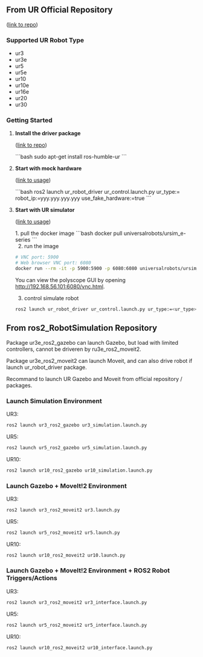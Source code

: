 ## From UR Official Repository
<p align="left">(<a href="https://github.com/UniversalRobots">link to repo</a>)</p>

### Supported UR Robot Type

- ur3
- ur3e
- ur5
- ur5e
- ur10
- ur10e
- ur16e
- ur20
- ur30

### Getting Started

1. **Install the driver package**
   <p align="left">(<a href="https://github.com/UniversalRobots/Universal_Robots_ROS2_Driver">link to repo</a>)</p>
   ```bash
   sudo apt-get install ros-humble-ur
   ```

2. **Start with mock hardware**
   <p align="left">(<a href="https://docs.universal-robots.com/Universal_Robots_ROS2_Documentation/doc/ur_robot_driver/ur_robot_driver/doc/usage/toc.html">link to usage</a>)</p>
   ```bash
   ros2 launch ur_robot_driver ur_control.launch.py ur_type:=<ur_type> robot_ip:=yyy.yyy.yyy.yyy use_fake_hardware:=true
   ```

3. **Start with UR simulator**
   <p align="left">(<a href="https://docs.universal-robots.com/Universal_Robots_ROS2_Documentation/doc/ur_robot_driver/ur_robot_driver/doc/usage/simulation.html#usage-with-official-ur-simulator">link to usage</a>)</p>
   1. pull the docker image
   ```bash
   docker pull universalrobots/ursim_e-series
   ```
   
   2. run the image
   ```bash
   # VNC port: 5900
   # Web browser VNC port: 6080
   docker run --rm -it -p 5900:5900 -p 6080:6080 universalrobots/ursim_e-series
   ```
   You can view the polyscope GUI by opening http://192.168.56.101:6080/vnc.html.

   3. control simulate robot
   ```bash
   ros2 launch ur_robot_driver ur_control.launch.py ur_type:=<ur_type> robot_ip:=192.168.56.101 launch_rviz:=true
   ```


## From ros2_RobotSimulation Repository

Package ur3e_ros2_gazebo can launch Gazebo, but load with limited controllers, cannot be driveren by ru3e_ros2_moveit2.

Package ur3e_ros2_moveit2 can launch Moveit, and can also drive robot if launch ur_robot_driver package.

Recommand to launch UR Gazebo and Moveit from official repository / packages.

### Launch Simulation Environment

UR3:
```sh
ros2 launch ur3_ros2_gazebo ur3_simulation.launch.py
```

UR5:
```sh
ros2 launch ur5_ros2_gazebo ur5_simulation.launch.py
```

UR10:
```sh
ros2 launch ur10_ros2_gazebo ur10_simulation.launch.py
```

### Launch Gazebo + MoveIt!2 Environment

UR3:
```sh
ros2 launch ur3_ros2_moveit2 ur3.launch.py
```

UR5:
```sh
ros2 launch ur5_ros2_moveit2 ur5.launch.py
```

UR10:
```sh
ros2 launch ur10_ros2_moveit2 ur10.launch.py
```

### Launch Gazebo + MoveIt!2 Environment + ROS2 Robot Triggers/Actions

UR3:
```sh
ros2 launch ur3_ros2_moveit2 ur3_interface.launch.py
```

UR5:
```sh
ros2 launch ur5_ros2_moveit2 ur5_interface.launch.py
```

UR10:
```sh
ros2 launch ur10_ros2_moveit2 ur10_interface.launch.py
```